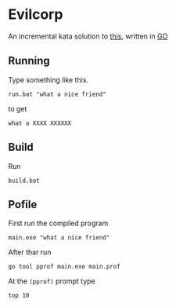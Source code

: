 # Evilcorp

An incremental kata solution to [this](https://github.com/Gianfrancoalongi/incremental_katas/tree/master/Evil_Corp), written in [GO](http://golang.org)

## Running

Type something like this.

	run.bat "what a nice friend"

to get 

    what a XXXX XXXXXX

## Build

Run 
    
    build.bat

## Pofile

First run the compiled program

    main.exe "what a nice friend"

After thar run

    go tool pprof main.exe main.prof

At the `(pprof)` prompt type 

    top 10 